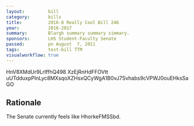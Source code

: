 ```yaml
---
layout:         bill
category:       bills
title:          2016-8 Really Cool Bill 246
year:           2016-2017
summary:        Blargh summary summary simmary.
sponsors:       LHS Student-Faculty Senate
passed:         pn August  7, 2011
tags:           test-bill TTM
visualworkflow: true
---
```



HnV8XMdUr9LrIffhQ498 XzEjRnHdFFOVtt uUTdduxpPInLyc8MXsqoXZHsxQCyWgA1B0vJ7Svhabs9cVPWJ0ouEHksSaGO 




Rationale
---------
The Senate currently feels like HhorkeFMSSbd.
